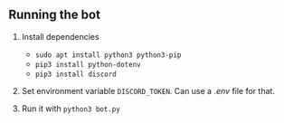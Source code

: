## Running the bot

1. Install dependencies
   - `sudo apt install python3 python3-pip`
   - `pip3 install python-dotenv`
   - `pip3 install discord`

2. Set environment variable `DISCORD_TOKEN`. Can use a *.env* file for that.

3. Run it with `python3 bot.py`
